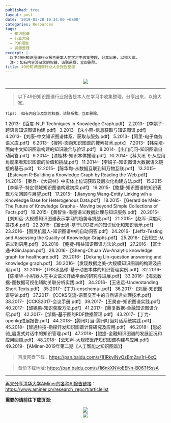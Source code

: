 ```yaml
---
published: true
layout: post
date: '2019-01-28 10:34:00 +0800'
categories: Resources
tags:
  - 知识图谱
  - 行业大会
  - PDF报告
  - 资源整理
excerpt: |-
  以下49份知识图谱行业报告是本人在学习中收集整理，分享出来，以飨大家。
  注-：如有内容涉及您的权益，请联系我，立即删除。
title: 49份知识图谱行业大会报告整理
---
```

<div align="center"><img src="https://www.bobinsun.cn/assets/images/logo-top.jpg"/></div>

---

> 以下49份知识图谱行业报告是本人在学习中收集整理，分享出来，以飨大家。

```
Tips:  如有内容涉及您的权益，请联系我，立即删除。
```

1.2013-【百度-NLP Techniques in Knowledge Graph.pdf】
2.2013-【李娟子-跨语言知识图谱构建.pdf】
3.2013-【朱小燕-信息获取与知识图谱.pdf】
4.2013-【刘康-中文知识图谱体系、获取与服务.pdf】
5.2013-【阿里-电子商务语义库.pdf】
6.2013-【搜狗-面向知识图谱的搜索技术.pptx】
7.2013-【韩先培-面向中文知识图谱构建的知识融合与验证.pdf】
8.2014-【出门问问-知识图谱自动问答.pdf】
9.2014-【漆桂林-知识本体推理.pdf】
10.2014-【科大讯飞-从应用角度来看知识图谱的价值和挑战.pdf】
11.2014-【李娟子-知识图谱大数据语义链接的基石.pdf】
12.2015-【陈华均-从数据互联到知万物互联.pdf】
13.2015-【Estevam R-Building a Knowledge Graph by Reading the Web.pdf】
14.2015-【秦兵-《大词林》中实体上位词获取及层次化构建方法.pdf】
15.2015-【李娟子-特定领域知识图谱构建初探.pdf】
16.2015-【鲍捷-知识图谱的知识表现方法回顾与展望.pdf】
17.2015-【Jianyong Wang-Entity Linking wih a Knowledge Base for Heterogenous Data.pdf】
18.2015-【Gerard de Melo-The Future of Knowledge Graphs - Moving beyond Simple Collections of Facts.pdf】
19.2015-【黄智生-海量语义数据处理与知识服务.pdf】
20.2015-【刘知远-大规模知识图谱表示学习的趋势与挑战.pdf】
21.2015-【赵军-深度问答技术.pdf】
22.2015-【富士通-基于LOD技术的知识优化和知识表示.pdf】
23.2016-【图灵机器人-知识图谱中的自动问答.pdf】
24.2016-【Jeffz-Testing and Assessing the Quality of Knowledge Graphs.pdf】
25.2016-【云知生-从语义到语用.pdf】
26.2016-【鲍捷-精益知识图谱方法论.pdf】
27.2016-【富士通-KGinJapan.pdf】
28.2016-【Sheng-Chuan Wu-Analytic knowledge graph for healthcare.pdf】
29.2016-【Dekang Lin-question answering and knowledge graph.pdf】
30.2016-【发现数据之美-大规模知识图谱的构建及应用.pdf】
31.2016-【TRS水晶球-基于动态本体的知识管理实例.pdf】
32.2016-【陈培华-小i机器人在中文语义开放平台的研究与进展.pdf】
33.2016-【海云数据-图数据可视化辅助关联分析实践.pdf】
34.2016-【王忠远-Understanding Short Texts.pdf】
35.2017-【丁力-cnschema-.pdf】
36.2017-【刘康-知识图谱导论.pdf】
37.2017-【CCKS交流-语音交互中的自然语言处理技术.pdf】
38.2017-【CCKS2017-会议手册.pdf】
39.2017-【王昊奋-知识图谱实践.pdf】
40.2017-【邱锡鹏-知识获取方法.pdf】
41.2017-【鼎复数据-金融知识图谱介绍.pdf】
42.2017-【邹磊-基于图的RDF数据管理.pdf】
43.2017-【丁力-openkg进展报告.pdf】
44.2018-【腾讯叮当-腾讯叮当对话系统实践.pdf】
45.2018-【智通科技-勘探开发知识图谱计算研究及应用.pdf】
46.2018-【思必驰_启发式对话中的知识管理.pdf】
47.2018-【鲍捷-金融知识图谱的发展近况和应用回顾.pdf】
48.2018-【云知声-大规模医疗知识图谱构建与应用.pdf】
49.2019-【AMiner-2019年第二期《人工智能之知识图谱》】

> 百度网盘下载：https://pan.baidu.com/s/1I1RkyINvQzBm2av1rj-6xQ

> 备份下载地址: https://pan.baidu.com/s/1i6nkXNVoEENn-B06Tf5ssA

---

[再来分享清华大学AMiner的各种AI报告链接](https://www.aminer.cn/research_report/articlelist)：https://www.aminer.cn/research_report/articlelist

**需要的请前往下载页面:**

<div align="center"><img src="https://www.bobinsun.cn/assets/images/aminer-01.jpg"/></div>

<div align="center"><img src="https://www.bobinsun.cn/assets/images/aminer-02.jpg"/></div>
 
  
  
